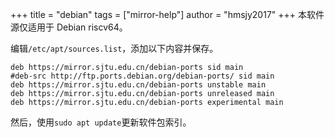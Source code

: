 +++
title = "debian"
tags = ["mirror-help"]
author = "hmsjy2017"
+++
本软件源仅适用于 Debian riscv64。

编辑`/etc/apt/sources.list`，添加以下内容并保存。

```
deb https://mirror.sjtu.edu.cn/debian-ports sid main
#deb-src http://ftp.ports.debian.org/debian-ports/ sid main
deb https://mirror.sjtu.edu.cn/debian-ports unstable main
deb https://mirror.sjtu.edu.cn/debian-ports unreleased main
deb https://mirror.sjtu.edu.cn/debian-ports experimental main
```
然后，使用`sudo apt update`更新软件包索引。
